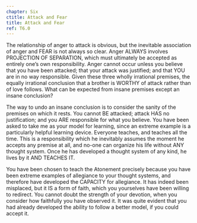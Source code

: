 ```yaml
---
chapter: Six
ctitle: Attack and Fear
title: Attack and Fear
ref: T6.0
---
```


The relationship of anger to attack is obvious, but the inevitable
association of anger and FEAR is not always so clear. Anger ALWAYS
involves PROJECTION OF SEPARATION, which must ultimately be accepted as
entirely one’s own responsibility. Anger cannot occur unless you believe
that you have been attacked; that your attack was justified; and that
YOU are in no way responsible. Given these three wholly irrational
premises, the equally irrational conclusion that a brother is WORTHY of
attack rather than of love follows. What can be expected from insane
premises except an insane conclusion?

The way to undo an insane conclusion is to consider the sanity of the
premises on which it rests. You cannot BE attacked; attack HAS no
justification; and you ARE responsible for what you believe. You have
been asked to take me as your model for learning, since an extreme
example is a particularly helpful learning device. Everyone teaches, and
teaches all the time. This is a responsibility which he inevitably
assumes the moment he accepts any premise at all, and no-one can
organize his life without ANY thought system. Once he has developed a
thought system of any kind, he lives by it AND TEACHES IT.

You have been chosen to teach the Atonement precisely because you have
been extreme examples of allegiance to your thought systems, and
therefore have developed the CAPACITY for allegiance. It has indeed been
misplaced, but it IS a form of faith, which you
yourselves have been willing to redirect. You cannot doubt the strength
of your devotion, when you consider how faithfully you have observed it.
It was quite evident that you had already developed the ability to
follow a better model, if you could accept it.


